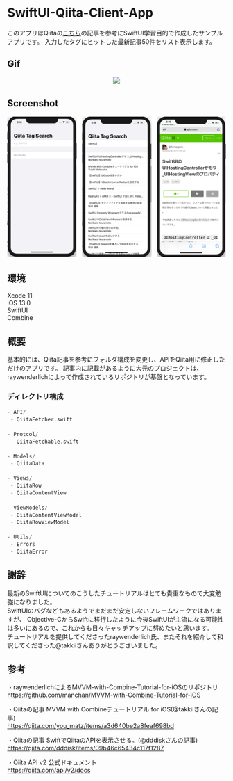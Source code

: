 # SwiftUI-Qiita-Client-App

このアプリはQiitaの[こちら](https://qiita.com/you_matz/items/a3d640be2a8feaf698bd)の記事を参考にSwiftUI学習目的で作成したサンプルアプリです。
入力したタグにヒットした最新記事50件をリスト表示します。

## Gif
<div align="center">
  <img src="https://github.com/kazy-dev/SwiftUI-Qiita-Client-App/blob/master/SwiftUI-Qiita-Client-App/Resources/SwiftUI-Qiita-Cliant-App_Screen_Movie.gif" width="300">
</div>

## Screenshot
<img src="https://github.com/kazy-dev/SwiftUI-Qiita-Client-App/blob/master/SwiftUI-Qiita-Client-App/Resources/image1.png">

## 環境
Xcode 11  
iOS 13.0  
SwiftUI  
Combine  

## 概要
基本的には、Qiita記事を参考にフォルダ構成を変更し、APIをQiita用に修正しただけのアプリです。
記事内に記載があるように大元のプロジェクトは、raywenderlichによって作成されているリポジトリが基盤となっています。

### ディレクトリ構成

```swift
- API/
 - QiitaFetcher.swift
   
- Protcol/
 - QiitaFetchable.swift
   
- Models/
 - QiitaData  
   
- Views/
 - QiitaRow  
 - QiitaContentView  
   
- ViewModels/
 - QiitaContentViewModel  
 - QiitaRowViewModel  
   
- Utils/
 - Errors  
 - QiitaError  

```

## 謝辞
最新のSwiftUIについてのこうしたチュートリアルはとても貴重なもので大変勉強になりました。  
SwiftUIのバグなどもあるようでまだまだ安定しないフレームワークではありますが、
Objective-CからSwiftに移行したように今後SwiftUIが主流になる可能性は多いにあるので、これからも日々キャッチアップに努めたいと思います。  
チュートリアルを提供してくださったraywenderlich氏、またそれを紹介して和訳してくださった@takkiiさんありがとうございました。  

## 参考
・raywenderlichによるMVVM-with-Combine-Tutorial-for-iOSのリポジトリ  
https://github.com/manchan/MVVM-with-Combine-Tutorial-for-iOS

・Qiitaの記事 MVVM with Combineチュートリアル for iOS(@takkiiさんの記事)  
https://qiita.com/you_matz/items/a3d640be2a8feaf698bd  

・Qiitaの記事 SwiftでQiitaのAPIを表示させる。(@dddiskさんの記事)  
https://qiita.com/dddisk/items/09b46c65434c117f1287  
  
・Qiita API v2 公式ドキュメント  
https://qiita.com/api/v2/docs  

